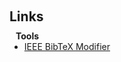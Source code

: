 <h1 id="links"></h1>

<h2 style="margin: 60px 0px 10px;">Links</h2>

<h4 style="margin:0 10px 0;">Tools</h4>

<ul style="margin:0 0 20px;">
  <li><a href="https://mepeichun.github.io/ieee-bibtex-modifier/" target="_blank" rel="noopener noreferrer"><autocolor>IEEE BibTeX Modifier</autocolor></a></li>
</ul>
